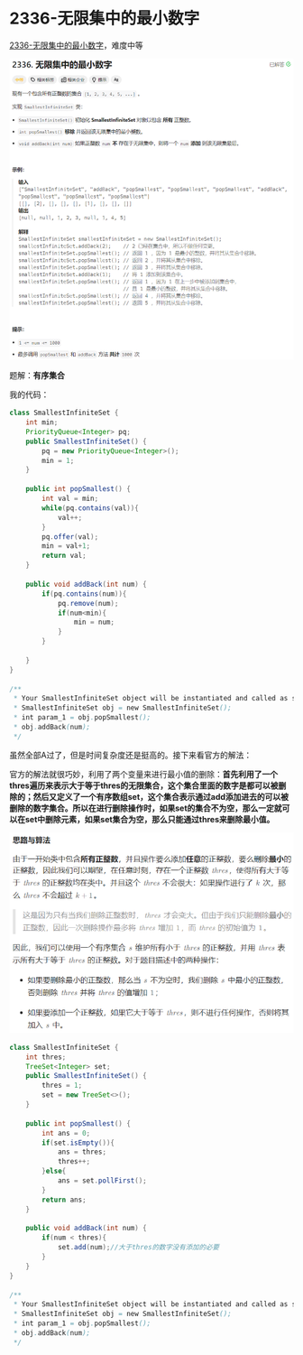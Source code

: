 # 2336-无限集中的最小数字

[2336-无限集中的最小数字](https://leetcode.cn/problems/smallest-number-in-infinite-set/description/?envType=daily-question&envId=2023-11-29)，难度中等

![image-20231129162055745](https://raw.githubusercontent.com/lqyspace/mypic/master/PicBed/202311291620841.png)

题解：**有序集合**

我的代码：

```java
class SmallestInfiniteSet {
    int min;
    PriorityQueue<Integer> pq;
    public SmallestInfiniteSet() {
        pq = new PriorityQueue<Integer>();
        min = 1;
    }
    
    public int popSmallest() {
        int val = min;
        while(pq.contains(val)){
            val++;
        }
        pq.offer(val);
        min = val+1;
        return val;
    }
    
    public void addBack(int num) {
        if(pq.contains(num)){
            pq.remove(num);
            if(num<min){
                min = num;
            }
        }
            
    }
}

/**
 * Your SmallestInfiniteSet object will be instantiated and called as such:
 * SmallestInfiniteSet obj = new SmallestInfiniteSet();
 * int param_1 = obj.popSmallest();
 * obj.addBack(num);
 */
```

虽然全部A过了，但是时间复杂度还是挺高的。接下来看官方的解法：

官方的解法就很巧妙，利用了两个变量来进行最小值的删除：**首先利用了一个thres遍历来表示大于等于thres的无限集合，这个集合里面的数字是都可以被删除的；然后又定义了一个有序数组set，这个集合表示通过add添加进去的可以被删除的数字集合。所以在进行删除操作时，如果set的集合不为空，那么一定就可以在set中删除元素，如果set集合为空，那么只能通过thres来删除最小值。**

![image-20231129163009485](https://raw.githubusercontent.com/lqyspace/mypic/master/PicBed/202311291630538.png)

```java
class SmallestInfiniteSet {
    int thres;
    TreeSet<Integer> set;
    public SmallestInfiniteSet() {
        thres = 1;
        set = new TreeSet<>();
    }
    
    public int popSmallest() {
        int ans = 0;
        if(set.isEmpty()){
            ans = thres;
            thres++;
        }else{
            ans = set.pollFirst();
        }
        return ans;
    }
    
    public void addBack(int num) {
        if(num < thres){
            set.add(num);//大于thres的数字没有添加的必要
        }
    }
}

/**
 * Your SmallestInfiniteSet object will be instantiated and called as such:
 * SmallestInfiniteSet obj = new SmallestInfiniteSet();
 * int param_1 = obj.popSmallest();
 * obj.addBack(num);
 */
```